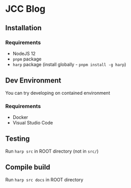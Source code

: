 # JCC Blog

## Installation

### Requirements

- NodeJS 12
- `pnpm` package
- `harp` package (install globally - `pnpm install -g harp`)

## Dev Environment

You can try developing on contained environment

### Requirements

- Docker
- Visual Studio Code

## Testing

Run `harp src` in ROOT directory (not in `src/`)

## Compile build

Run `harp src docs` in ROOT directory
